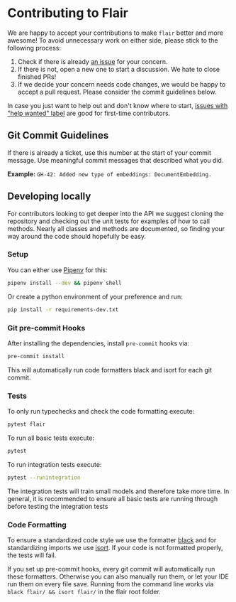 # Contributing to Flair

We are happy to accept your contributions to make `flair` better and more awesome! To avoid unnecessary work on either
side, please stick to the following process:

1. Check if there is already [an issue](https://github.com/zalandoresearch/flair/issues) for your concern.
2. If there is not, open a new one to start a discussion. We hate to close finished PRs!
3. If we decide your concern needs code changes, we would be happy to accept a pull request. Please consider the
commit guidelines below.

In case you just want to help out and don't know where to start,
[issues with "help wanted" label](https://github.com/zalandoresearch/flair/labels/help%20wanted) are good for
first-time contributors.


## Git Commit Guidelines

If there is already a ticket, use this number at the start of your commit message.
Use meaningful commit messages that described what you did.

**Example:** `GH-42: Added new type of embeddings: DocumentEmbedding.`


## Developing locally

For contributors looking to get deeper into the API we suggest cloning the repository and checking out the unit
tests for examples of how to call methods. Nearly all classes and methods are documented, so finding your way around
the code should hopefully be easy.

### Setup

You can either use [Pipenv](https://pipenv.readthedocs.io/) for this:

```bash
pipenv install --dev && pipenv shell
```

Or create a python environment of your preference and run:
```bash
pip install -r requirements-dev.txt
```

### Git pre-commit Hooks
After installing the dependencies, install `pre-commit` hooks via:
```bash
pre-commit install
```

This will automatically run code formatters black and isort for each git commit.

### Tests

To only run typechecks and check the code formatting execute:
```bash
pytest flair
```

To run all basic tests execute:
```bash
pytest
```

To run integration tests execute:
```bash
pytest --runintegration
```
The integration tests will train small models and therefore take more time.
In general, it is recommended to ensure all basic tests are running through before testing the integration tests

### Code Formatting

To ensure a standardized code style we use the formatter [black](https://github.com/ambv/black) and for standardizing imports we use [isort](https://github.com/PyCQA/isort).
If your code is not formatted properly, the tests will fail.

If you set up pre-commit hooks, every git commit will automatically run these formatters. Otherwise you can also manually run them, or let your IDE run them on every file save.
Running from the command line works via `black flair/ && isort flair/` in the flair root folder.
